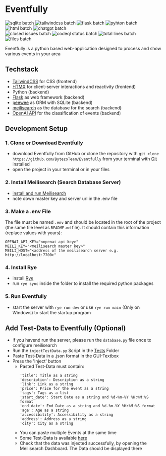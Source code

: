 # Eventfully
![sqlite batch](https://img.shields.io/badge/Sqlite-003B57?style=for-the-badge&logo=sqlite&logoColor=white) ![tailwindcss batch](https://img.shields.io/badge/tailwindcss-%2338B2AC.svg?style=for-the-badge&logo=tailwind-css&logoColor=white) ![flask batch](https://img.shields.io/badge/Flask-000000?style=for-the-badge&logo=flask&logoColor=white) ![pyhton batch](https://img.shields.io/badge/Python-FFD43B?style=for-the-badge&logo=python&logoColor=blue) ![html batch](https://img.shields.io/badge/HTML5-E34F26?style=for-the-badge&logo=html5&logoColor=white) ![chatgpt batch](https://img.shields.io/badge/chatGPT-74aa9c?style=for-the-badge&logo=openai&logoColor=white) <br>
![closed issues batch](https://img.shields.io/github/issues-search/BytezoTeam/Eventfully?query=is%3Aissue%20is%3Aclosed%20&style=flat-square&label=Closed%20Issues) ![codeql status batch](https://github.com/BytezoTeam/Eventfully/actions/workflows/codeql.yml/badge.svg?style=flat-square) ![total lines batch](https://tokei.rs/b1/github/BytezoTeam/Eventfully) ![files batch](https://tokei.rs/b1/github/BytezoTeam/Eventfully?category=files)

Eventfully is a python based web-application designed to process and show various events in your area

## Techstack
- [TailwindCSS](https://tailwindcss.com/) for CSS (frontend)
- [HTMX](https://htmx.org/) for client-server interactions and reactivity (frontend)
- Python (backend)
- [Flask](https://flask.palletsprojects.com/) as web framework (backend)
- [peewee](https://docs.peewee-orm.com/en/latest/) as ORM with SQLite (backend)
- [meilisearch](https://www.meilisearch.com/) as the database for the search (backend)
- [OpenAI API](https://openai.com/product) for the classification of events (backend)

## Development Setup
### 1. Clone or Download Eventfully
- download Eventfully from GitHub or clone the repository with `git clone https://github.com/BytezoTeam/Eventfully` from your terminal with [Git](https://git-scm.com/book/en/v2/Getting-Started-Installing-Git) installed
- open the project in your terminal or in your files
  
### 2. Install Meilisearch (Search Database Server)
- [install and run Meilisearch](https://www.meilisearch.com/docs/learn/getting_started/installation)
- note down master key and server url in the .env file
  
### 3. Make a .env File

The file must be named `.env` and should be located in the root of the project (the same file level as `README.md` file).
It should contain this information (replace values with yours):

```
OPENAI_API_KEY="<openai api key>"
MEILI_KEY="<meilisearch master key>"
MEILI_HOST="<address of the meilisearch server e.g. http://localhost:7700>"
```
### 4. Install Rye
- install [Rye](https://rye-up.com/guide/installation/)
- run `rye sync` inside the folder to install the required python packages

### 5. Run Eventfully
- start the server with `rye run dev` or use `rye run main` (Only on Windows) to start the startup program

## Add Test-Data to Eventfully (Optional)
- If you havend run the server, please run the `database.py` file once to configure meilisearch
- Run the `injectTestData.py` Script in the [Tests](https://github.com/BytezoTeam/Eventfully/tree/main/tests) Folder
- Paste Test-Data in a .json format in the GUI-Textbox
- Press the 'Inject' button
  - Pasted Test-Data must contain:
    ```
    'title': Title as a string
    'description': Description as a string
    'link': Link as a string
    'price': Price for the event as a string
    'tags': Tags as a list
    'start_date': Start Date as a string and %d-%m-%Y %H:%M:%S format
    'end_date': End Date as a string and %d-%m-%Y %H:%M:%S format
    'age': Age as a string
    'accessibility': Accessibility as a string
    'address': Address as a string
    'city': City as a string
    ```
  - You can paste multiple Events at the same time
  - Some Test-Data is available [here](https://github.com/BytezoTeam/Eventfully/blob/main/tests/test-data.md)
  - Check that the data was injected successfully, by opening the Meilisearch Dashboard. The Data should be displayed there
